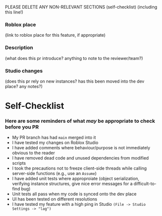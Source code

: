 PLEASE DELETE ANY NON-RELEVANT SECTIONS (self-checklist) (including this line!)

### Roblox place
(link to roblox place for this feature, if appropriate)

### Description
(what does this pr introduce? anything to note to the reviewer/team?)

### Studio changes
(does this pr rely on new instances? has this been moved into the dev place? any notes?)

# Self-Checklist
### Here are some reminders of what _may_ be appropriate to check before you PR
 - My PR branch has had `main` merged into it
 - I have tested my changes on Roblox Studio
 - I have added comments where behaviour/purpose is not immediately obvious to the reader
 - I have removed dead code and unused dependencies from modified scripts
 - I took the precautions not to freeze client-side threads while calling server-side functions (e.g., use an `Assume`)
 - I have added unit tests where approproiate (object serialization, verifying instance structures, give nice error messages for a difficult-to-find bug)
 - Unit tests all pass when my code is synced onto the dev place
 - UI has been tested on different resolutions
 - I have tested my feature with a high ping in Studio `(File -> Studio Settings -> "lag")`
